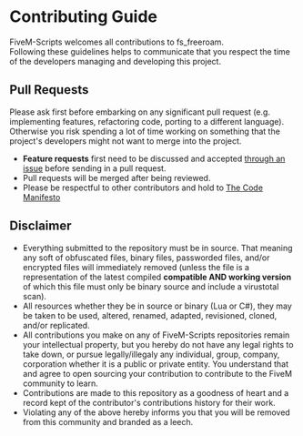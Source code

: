 # Contributing Guide

FiveM-Scripts welcomes all contributions to fs_freeroam.   
Following these guidelines helps to communicate that you respect the time of the developers managing and developing this project. 

## Pull Requests
Please ask first before embarking on any significant pull request (e.g. implementing features, refactoring code, porting to a different language).   
Otherwise you risk spending a lot of time working on something that the project's developers might not want to merge into the project.

- **Feature requests** first need to be discussed and accepted [through an issue](https://github.com/FiveM-Scripts/fs_freeroam/issues/new) before sending in a pull request.
- Pull requests will be merged after being reviewed.
- Please be respectful to other contributors and hold to [The Code Manifesto](http://codemanifesto.com/)

## Disclaimer
- Everything submitted to the repository must be in source. That meaning any soft of obfuscated files, binary files, passworded files, and/or encrypted files will immediately removed (unless the file is a representation of the latest compiled **compatible AND working version** of which this file must only be binary source and include a virustotal scan).
- All resources whether they be in source or binary (Lua or C#), they may be taken to be used, altered, renamed, adapted, revisioned, cloned, and/or replicated.
- All contributions you make on any of FiveM-Scripts repositories remain your intellectual property, but you hereby do not have any legal rights to take down, or pursue legally/illegaly any individual, group, company, corporation whether it is a public or private entity. You understand that and agree to open sourcing your contribution to contribute to the FiveM community to learn.
- Contributions are made to this repository as a goodness of heart and a record kept of the contributor's contributions history for their work.
- Violating any of the above hereby informs you that you will be removed from this community and branded as a leech.
